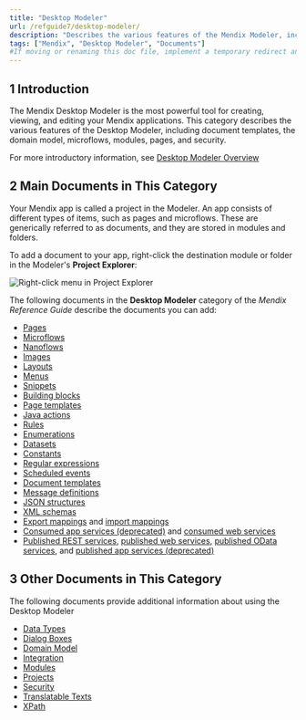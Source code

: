 ```yaml
---
title: "Desktop Modeler"
url: /refguide7/desktop-modeler/
description: "Describes the various features of the Mendix Modeler, including document templates, the domain model, microflows, modules, pages, and security."
tags: ["Mendix", "Desktop Modeler", "Documents"]
#If moving or renaming this doc file, implement a temporary redirect and let the respective team know they should update the URL in the product. See Mapping to Products for more details.1 Introduction
---
```


## 1 Introduction

The Mendix Desktop Modeler is the most powerful tool for creating, viewing, and editing your Mendix applications. This category describes the various features of the Desktop Modeler, including document templates, the domain model, microflows, modules, pages, and security.

For more introductory information, see [Desktop Modeler Overview](/refguide7/desktop-modeler-overview/)

## 2 Main Documents in This Category

Your Mendix app is called a project in the Modeler. An app consists of different types of items, such as pages and microflows. These are generically referred to as documents, and they are stored in modules and folders.

To add a document to your app, right-click the destination module or folder in the Modeler's **Project Explorer**:

![Right-click menu in Project Explorer](/attachments/refguide7/desktop-modeler/add-document.png)

The following documents in the **Desktop Modeler** category of the *Mendix Reference Guide* describe the documents you can add:

* [Pages](/refguide7/pages/)
* [Microflows](/refguide7/microflows/)
* [Nanoflows](/refguide7/nanoflows/)
* [Images](/refguide7/images/)
* [Layouts](/refguide7/layout/)
* [Menus](/refguide7/menu/)
* [Snippets](/refguide7/snippet/)
* [Building blocks](/refguide7/building-block/)
* [Page templates](/refguide7/page-templates/)
* [Java actions](/refguide7/java-actions/)
* [Rules](/refguide7/rules/)
* [Enumerations](/refguide7/enumerations/)
* [Datasets](/refguide7/data-sets/)
* [Constants](/refguide7/constants/)
* [Regular expressions](/refguide7/regular-expressions/)
* [Scheduled events](/refguide7/scheduled-events/)
* [Document templates](/refguide7/document-templates/)
* [Message definitions](/refguide7/message-definitions/)
* [JSON structures](/refguide7/json-structures/)
* [XML schemas](/refguide7/xml-schemas/)
* [Export mappings](/refguide7/export-mappings/) and [import mappings](/refguide7/import-mappings/)
* [Consumed app services (deprecated)](/refguide7/consumed-app-services/) and [consumed web services](/refguide7/consumed-web-services/)
* [Published REST services](/refguide7/published-rest-services/), [published web services](/refguide7/published-web-services/), [published OData services](/refguide7/published-odata-services/), and [published app services (deprecated)](/refguide7/published-app-services/)

## 3 Other Documents in This Category

The following documents provide additional information about using the Desktop Modeler

* [Data Types](/refguide7/data-types/)
* [Dialog Boxes](/refguide7/dialogs/)
* [Domain Model](/refguide7/domain-model/)
* [Integration](/refguide7/integration/)
* [Modules](/refguide7/modules/)
* [Projects](/refguide7/project/)
* [Security](/refguide7/security/)
* [Translatable Texts](/refguide7/translatable-texts/)
* [XPath](/refguide7/xpath/)
